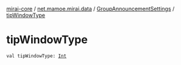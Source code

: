 [mirai-core](../../index.md) / [net.mamoe.mirai.data](../index.md) / [GroupAnnouncementSettings](index.md) / [tipWindowType](./tip-window-type.md)

# tipWindowType

`val tipWindowType: `[`Int`](https://kotlinlang.org/api/latest/jvm/stdlib/kotlin/-int/index.html)